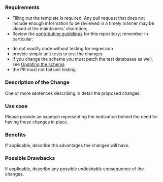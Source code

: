 ### Requirements

- Filling out the template is required. Any pull request that does not include enough information to be reviewed in a timely manner may be closed at the maintainers' discretion;
- Review the [contributing guidelines](https://github.com/Ensembl/ensembl/blob/release/90/CONTRIBUTING.md#why-could-my-pull-request-be-rejected) for this repository; remember in particular:
 * do not modify code without testing for regression
 * provide simple unit tests to test the changes
 * if you change the schema you must patch the test databases as well, see [Updating the schema](https://github.com/Ensembl/ensembl/blob/release/90/CONTRIBUTING.md#updating-the-schema)
 * the PR must not fail unit testing

### Description of the Change

One or more sentences describing in detail the proposed changes.

### Use case

Please provide an example representing the motivation behind the need for having these changes in place.

### Benefits

If applicable, describe the advantages the changes will have.

### Possible Drawbacks

If applicable, describe any possible undesirable consequence of the changes.